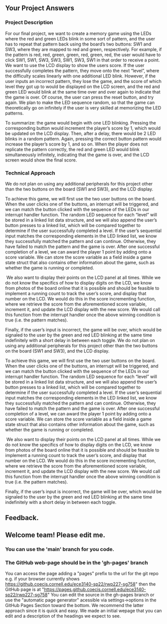 ## Your Project Answers

### Project Description

For our final project, we want to create a memory game using the LEDs where the red and green LEDs blink in some sort of pattern, and the user has to repeat that pattern back using the board’s two buttons: SW1 and SW3, where they are mapped to red and green, respectively. For example, if the pattern is red, red, green, green, red, green, red, the user would have to click SW1, SW1, SW3, SW3, SW1, SW3, SW1 in that order to receive a point. We want to use the LCD display to show the users score. If the user successfully completes the pattern, they move onto the next “level”, where the difficulty scales linearly with one additional LED blink. However, if the user inputs an incorrect pattern, they lose the game, and the score of which level they got up to would be displayed on the LCD screen, and the red and green LED would blink at the same time over and over again to indicate that the game is over. Of course, the user can press the reset button, and try again. We plan to make the LED sequence random, so that the game can theoretically go on infinitely if the user is very skilled at memorizing the LED patterns.

To summarize: the game would begin with one LED blinking. Pressing the corresponding button would increment the player’s score by 1, which would be updated on the LCD display. Then, after a delay, there would be 2 LED blinks in a random pattern. Again, pressing the correct button pattern would increase the player’s score by 1, and so on. When the player does not replicate the pattern correctly, the red and green LED would blink simultaneously infinitely, indicating that the game is over, and the LCD screen would show the final score.
### Technical Approach

We do not plan on using any additional peripherals for this project other than the two buttons on the board (SW1 and SW3), and the LCD display.

To achieve this game, we will first use the two user buttons on the board. When the user clicks one of the buttons, an interrupt will be triggered, and we can match the button clicked with the sequence of the LEDs in our interrupt handler function. The random LED sequence for each “level” will be stored in a linked list data structure, and we will also append the user’s button presses to a linked list, which will be compared together to determine if the user successfully completed a level. If the user’s sequential input matches the corresponding elements in the LED linked list, we know they successfully matched the pattern and can continue. Otherwise, they have failed to match the pattern and the game is over. After one successful completion of a level, we can award the player 1 point by adding onto a score variable. We can store the score variable as a field inside a game state struct that also contains other information about the game, such as whether the game is running or completed.

 We also want to display their points on the LCD panel at all times. While we do not know the specifics of how to display digits on the LCD, we know from photos of the board online that it is possible and should be feasible to implement a running count to track the user’s score, and display that number on the LCD. We would do this in the score incrementing function, where we retrieve the score from the aforementioned score variable, increment it, and update the LCD display with the new score. We would call this function from the interrupt handler once the above winning condition is true (i.e. the pattern matches).

Finally, if the user’s input is incorrect, the game will be over, which would be signaled to the user by the green and red LED blinking at the same time indefinitely with a short delay in between each toggle.
We do not plan on using any additional peripherals for this project other than the two buttons on the board (SW1 and SW3), and the LCD display.

To achieve this game, we will first use the two user buttons on the board. When the user clicks one of the buttons, an interrupt will be triggered, and we can match the button clicked with the sequence of the LEDs in our interrupt handler function. The random LED sequence for each “level” will be stored in a linked list data structure, and we will also append the user’s button presses to a linked list, which will be compared together to determine if the user successfully completed a level. If the user’s sequential input matches the corresponding elements in the LED linked list, we know they successfully matched the pattern and can continue. Otherwise, they have failed to match the pattern and the game is over. After one successful completion of a level, we can award the player 1 point by adding onto a score variable. We can store the score variable as a field inside a game state struct that also contains other information about the game, such as whether the game is running or completed.

 We also want to display their points on the LCD panel at all times. While we do not know the specifics of how to display digits on the LCD, we know from photos of the board online that it is possible and should be feasible to implement a running count to track the user’s score, and display that number on the LCD. We would do this in the score incrementing function, where we retrieve the score from the aforementioned score variable, increment it, and update the LCD display with the new score. We would call this function from the interrupt handler once the above winning condition is true (i.e. the pattern matches).

Finally, if the user’s input is incorrect, the game will be over, which would be signaled to the user by the green and red LED blinking at the same time indefinitely with a short delay in between each toggle.

## Feedback.

## Welcome team! Please edit me.
### You can use the 'main' branch for you code.
### The GitHub web-page should be in the 'gh-pages' branch
You can access the page adding a "pages" prefix to the url for the git repo e.g. if your browser currently shows https://github.coecis.cornell.edu/ece3140-sp22/rwp227-sg758" then the GitHub page is at "https://pages.github.coecis.cornell.edu/ece3140-sp22/rwp227-sg758" You can edit the source in the gh-pages branch or use the "automatic page generator" acessible via settings->options in the GitHub Pages Section toward the bottom. We recommend the latter approach since it is quick and easy. We made an initial wepage that you can edit and a description of the headings we expect to see.